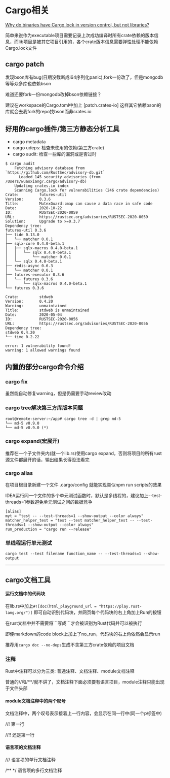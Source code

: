 # Cargo相关

[Why do binaries have Cargo.lock in version control, but not libraries?](https://doc.rust-lang.org/cargo/faq.html#why-do-binaries-have-cargolock-in-version-control-but-not-libraries)

简单来说作为executable项目需要记录上次成功编译时所有crate依赖的版本信息，而lib项目是被其它项目引用的，各个crate版本信息需要弹性处理不能依赖Cargo.lock文件

## cargo patch

发现bson库有bug(日期没截断成i64序列化panic),fork一份改了，但是mongodb等等众多库也依赖bson

难道还要fork一份mongodb改掉bson依赖链接？

建议在workspace的Cargo.toml中加上 [patch.crates-io] 这样其它依赖bson的库就会去我fork的repo找bson而非crates.io

## 好用的cargo插件/第三方静态分析工具

- cargo metadata
- cargo udeps: 检查未使用的依赖(第三方crate)
- cargo audit: 检查一些库的漏洞或是否过时

```
$ cargo audit
    Fetching advisory database from `https://github.com/RustSec/advisory-db.git`
      Loaded 145 security advisories (from /Users/wuaoxiang/.cargo/advisory-db)
    Updating crates.io index
    Scanning Cargo.lock for vulnerabilities (246 crate dependencies)
Crate:         futures-util
Version:       0.3.6
Title:         MutexGuard::map can cause a data race in safe code
Date:          2020-10-22
ID:            RUSTSEC-2020-0059
URL:           https://rustsec.org/advisories/RUSTSEC-2020-0059
Solution:      Upgrade to >=0.3.7
Dependency tree: 
futures-util 0.3.6
├── tide 0.13.0
│   └── matcher 0.0.1
├── sqlx-core 0.4.0-beta.1
│   ├── sqlx-macros 0.4.0-beta.1
│   │   └── sqlx 0.4.0-beta.1
│   │       └── matcher 0.0.1
│   └── sqlx 0.4.0-beta.1
├── redis-async 0.6.3
│   └── matcher 0.0.1
├── futures-executor 0.3.6
│   └── futures 0.3.6
│       └── sqlx-macros 0.4.0-beta.1
└── futures 0.3.6

Crate:         stdweb
Version:       0.4.20
Warning:       unmaintained
Title:         stdweb is unmaintained
Date:          2020-05-04
ID:            RUSTSEC-2020-0056
URL:           https://rustsec.org/advisories/RUSTSEC-2020-0056
Dependency tree: 
stdweb 0.4.20
└── time 0.2.22

error: 1 vulnerability found!
warning: 1 allowed warnings found
```

## 内置的部分cargo命令介绍

### cargo fix

虽然能自动修复warning，但是仍需要手动review改动

### cargo tree解决第三方库版本问题

```
root@remote-server:~/app# cargo tree -d | grep md-5
└── md-5 v0.9.0
└── md-5 v0.9.0 (*)
```

### cargo expand(宏展开)

推荐在一个子文件夹内(就一个lib.rs)使用cargo expand，否则将项目的所有rust源文件都展开的话，输出结果长得没法看完

### cargo alias

在项目根目录新建一个文件 .cargo/config 就能实现类似npm run scripts的效果

IDEA运行同一个文件的多个单元测试函数时，默认是多线程的，建议加上--test-threads=1参数避免单元测试之间的数据竞争

```
[alias]
myt = "test -- --test-threads=1 --show-output --color always"
matcher_helper_test = "test --test matcher_helper_test -- --test-threads=1 --show-output --color always"
run_production = "cargo run --release"
```

### 单线程运行单元测试

`cargo test --test filename function_name -- --test-threads=1 --show-output`

---

## cargo文档工具

#### 运行文档中的代码块

在lib.rs中加上`#![doc(html_playground_url = "https://play.rust-lang.org/")]` 即可自动识别代码块，并网页每个代码块的右上角加上Run的按钮

在rust文档中并不需要将\```写成\```才会被识别为Rust代码并可以被执行

即便markdown的code block上加上了no_run，代码块的右上角依然会显示run

推荐用`cargo doc --no-deps`生成不含第三方crate依赖的项目文档

### 注释

Rust中注释可以分为三类: 普通注释、文档注释、module文档注释

普通的//和/**/就不讲了，文档注释下面必须要有语言项目，module注释只能出现于文件头部

#### module文档注释中的两个叹号

文档注释中，两个叹号表示接着上一行内容，会显示在同一行中(同一个p标签中)

//! 第一行

//!! 还是第一行

#### 语言项的文档注释

/// 语言项的单行文档注释

/** */ 语言项的多行文档注释
